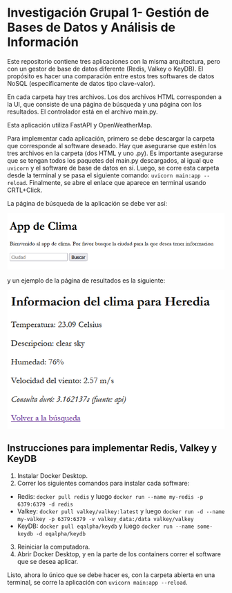 # Investigación Grupal 1- Gestión de Bases de Datos y Análisis de Información

Este repositorio contiene tres aplicaciones con la misma arquitectura, pero con un gestor de base de datos diferente (Redis, Valkey o KeyDB). El propósito es hacer una comparación entre estos tres softwares de datos NoSQL (específicamente de datos tipo clave-valor).

En cada carpeta hay tres archivos. Los dos archivos HTML corresponden a la UI, que consiste de una página de búsqueda y una página con los resultados. El controlador está en el archivo main.py.

Esta aplicación utiliza FastAPI y OpenWeatherMap.

Para implementar cada aplicación, primero se debe descargar la carpeta que corresponde al software deseado. Hay que asegurarse que estén los tres archivos en la carpeta (dos HTML y uno .py). Es importante asegurarse que se tengan todos los paquetes del main.py descargados, al igual que ``uvicorn`` y el software de base de datos en sí. Luego, se corre esta carpeta desde la terminal y se pasa el siguiente comando: ``uvicorn main:app --reload``. Finalmente, se abre el enlace que aparece en terminal usando CRTL+Click.

La página de búsqueda de la aplicación se debe ver así:

 ![](/images/busqueda-ejemplo.png)

y un ejemplo de la página de resultados es la siguiente:

 ![](/images/resultado-ejemplo.png)

## Instrucciones para implementar Redis, Valkey y KeyDB

1. Instalar Docker Desktop.
2. Correr los siguientes comandos para instalar cada software:
  + Redis: ``docker pull redis`` y luego ``docker run --name my-redis -p 6379:6379 -d redis``
  + Valkey: ``docker pull valkey/valkey:latest`` y luego ``docker run -d --name my-valkey -p 6379:6379 -v valkey_data:/data valkey/valkey``
  + KeyDB: ``docker pull eqalpha/keydb`` y luego ``docker run --name some-keydb -d eqalpha/keydb``
3. Reiniciar la computadora.
4. Abrir Docker Desktop, y en la parte de los containers correr el software que se desea aplicar.

Listo, ahora lo único que se debe hacer es, con la carpeta abierta en una terminal, se corre la aplicación con ``uvicorn main:app --reload``.
